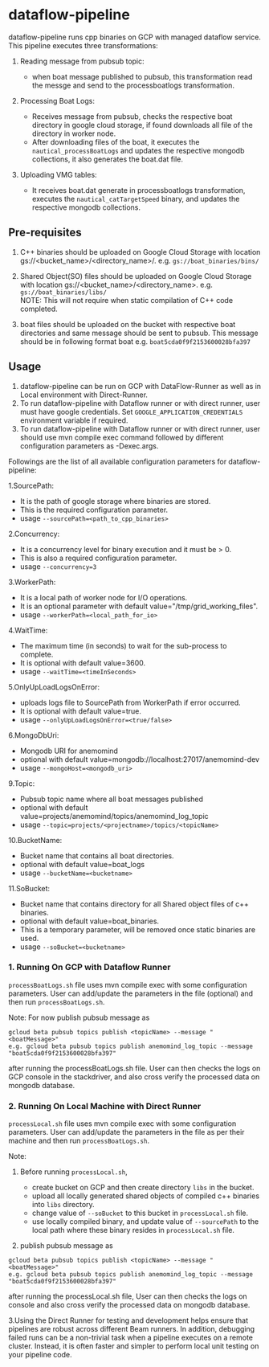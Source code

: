 # dataflow-pipeline

dataflow-pipeline runs cpp binaries on GCP with managed dataflow service.  
This pipeline executes three transformations: 
1. Reading message from pubsub topic:
   - when boat message published to pubsub, this transformation read the messge and send to the processboatlogs transformation.  
2. Processing Boat Logs:
   - Receives message from pubsub, checks the respective boat directory
   in google cloud storage, if found downloads all file of the directory in
   worker node.
   - After downloading files of the boat, it executes the ```nautical_processBoatLogs``` and updates the respective mongodb collections, 
   it also generates the boat.dat file.
   
3. Uploading VMG tables:    
   - It receives boat.dat generate in processboatlogs transformation, executes the ```nautical_catTargetSpeed``` binary,
   and updates the respective mongodb collections.
   
   
## Pre-requisites  

1. C++ binaries should be uploaded on Google Cloud Storage with location gs://<bucket_name>/<directory_name>/. e.g. ```gs://boat_binaries/bins/```  

2. Shared Object(SO) files should be uploaded on Google Cloud Storage with location gs://<bucket_name>/<directory_name>. e.g. ```gs://boat_binaries/libs/```   
NOTE: This will not require when static compilation of C++ code completed.  
3. boat files should be uploaded on the bucket with respective boat directories and same message should be sent to pubsub. This message should be in following format
  boat<boatid> e.g. ```boat5cda0f9f2153600028bfa397```  


## Usage
1. dataflow-pipeline can be run on GCP with DataFlow-Runner as well as in Local environment with Direct-Runner.  
2. To run dataflow-pipeline with Dataflow runner or with direct runner, user must have google credentials.
   Set ```GOOGLE_APPLICATION_CREDENTIALS``` environment variable if required.
3. To run dataflow-pipeline with Dataflow runner or with direct runner, user should use mvn compile exec command followed by different configuration parameters as -Dexec.args.
  
Followings are the list of all available configuration parameters for dataflow-pipeline: 

1.SourcePath: 
  - It is the path of google storage where binaries are stored.  
  - This is the required configuration parameter.  
  - usage ```--sourcePath=<path_to_cpp_binaries>```  
    
2.Concurrency:  
  - It is a concurrency level for binary execution and it must be > 0.  
  - This is also a required configuration parameter.  
  - usage ```--concurrency=3``` 

3.WorkerPath: 
  - It is a local path of worker node for I/O operations.  
  - It is an optional parameter with default value="/tmp/grid_working_files".  
  - usage ```--workerPath=<local_path_for_io>```  
  
4.WaitTime: 
  - The maximum time (in seconds) to wait for the sub-process to complete.
  - It is optional with default value=3600.
  - usage ```--waitTime=<timeInSeconds>``` 
    
5.OnlyUpLoadLogsOnError: 
  - uploads logs file to SourcePath from WorkerPath if error occurred.
  - It is optional with default value=true. 
  - usage ```--onlyUpLoadLogsOnError=<true/false>```

6.MongoDbUri:
  - Mongodb URI for anemomind
  - optional with default value=mongodb://localhost:27017/anemomind-dev
  - usage ```--mongoHost=<mongodb_uri>```


9.Topic:
  - Pubsub topic name where all boat messages published
  - optional with default value=projects/anemomind/topics/anemomind_log_topic
  - usage ```--topic=projects/<projectname>/topics/<topicName>```

10.BucketName:
   - Bucket name that contains all boat directories.
   - optional with default value=boat_logs
   - usage ```--bucketName=<bucketname>```

11.SoBucket:
   - Bucket name that contains directory for all Shared object files of c++ binaries.
   - optional with default value=boat_binaries.
   - This is a temporary parameter, will be removed once static binaries are used.
   - usage ```--soBucket=<bucketname>```  
   
### 1. Running On GCP with Dataflow Runner 
 
```processBoatLogs.sh``` file uses mvn compile exec with some configuration parameters. User can add/update the parameters in the file (optional)
and then run ```processBoatLogs.sh```.   

Note: For now publish pubsub message as 
```
gcloud beta pubsub topics publish <topicName> --message "<boatMessage>"
e.g. gcloud beta pubsub topics publish anemomind_log_topic --message "boat5cda0f9f2153600028bfa397"
``` 
after running the processBoatLogs.sh file. User can then checks the logs on 
GCP console in the stackdriver, and also cross verify the processed data on mongodb database.

### 2. Running On Local Machine with Direct Runner 
 
```processLocal.sh``` file uses mvn compile exec with some configuration parameters. User can add/update the parameters in the file as per their machine 
and then run ```processBoatLogs.sh```.   

Note:
1. Before running  ```processLocal.sh```, 
   - create bucket on GCP and then create directory ```libs``` in the bucket.
   - upload all locally generated shared objects of compiled c++ binaries into ```libs``` directory.
   - change value of ```--soBucket``` to this bucket in ```processLocal.sh``` file.
   - use locally compiled binary, and update value of ```--sourcePath``` to the local path where these binary resides in
   ```processLocal.sh``` file. 

2. publish pubsub message as 
```
gcloud beta pubsub topics publish <topicName> --message "<boatMessage>"
e.g. gcloud beta pubsub topics publish anemomind_log_topic --message "boat5cda0f9f2153600028bfa397"
``` 
after running the processLocal.sh file, User can then checks the logs on 
console and also cross verify the processed data on mongodb database.

3.Using the Direct Runner for testing and development helps ensure that pipelines are robust across different Beam runners. 
In addition, debugging failed runs can be a non-trivial task when a pipeline executes on a remote cluster. 
Instead, it is often faster and simpler to perform local unit testing on your pipeline code.
 